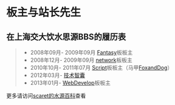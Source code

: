 板主与站长先生
===

在上海交大饮水思源BBS的履历表
---
> + 2008年09月- 2009年09月 [Fantasy](http://bbs.sjtu.edu.cn/wiki/Fantasy%E6%9D%BF)板板主
> + 2008年12月- 2009年09月 [network](http://bbs.sjtu.edu.cn/wiki/network%E6%9D%BF)板板主
> + 2010年10月- 2011年07月 [Script](http://bbs.sjtu.edu.cn/wiki/Script%E6%9D%BF)板板主（马甲[FoxandDog](http://scaret.in/wiki/FoxandDog)）
> + 2012年03月- [技术智囊](http://bbs.sjtu.edu.cn/wiki/%E6%8A%80%E6%9C%AF%E6%99%BA%E5%9B%8A)
> + 2013年01月- [WebDevelop](http://bbs.sjtu.edu.cn/wiki/WebDevelop%E6%9D%BF)板板主

更多请访问[scaret的水源百科](http://bbs.sjtu.edu.cn/wiki/scaret)查看
